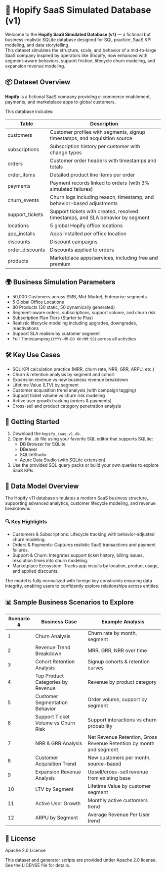 
# 🚀 Hopify SaaS Simulated Database (v1)

Welcome to the **Hopify SaaS Simulated Database (v1)** — a fictional but business-realistic SQLite database designed for SQL practice, SaaS KPI modeling, and data storytelling.  
This dataset simulates the structure, scale, and behavior of a mid-to-large SaaS company inspired by operators like Shopify, now enhanced with segment-aware behaviors, support friction, lifecycle churn modeling, and expansion revenue modeling.


## 📦 Dataset Overview

**Hopify** is a fictional SaaS company providing e-commerce enablement, payments, and marketplace apps to global customers.

This database includes:

| Table               | Description                                            |
|---------------------|--------------------------------------------------------|
| customers           | Customer profiles with segments, signup timestamps, and acquisition source |
| subscriptions       | Subscription history per customer with change types    |
| orders              | Customer order headers with timestamps and totals      |
| order_items         | Detailed product line items per order                  |
| payments            | Payment records linked to orders (with 3% simulated failures) |
| churn_events        | Churn logs including reason, timestamp, and behavior-based adjustments |
| support_tickets     | Support tickets with created, resolved timestamps, and SLA behavior by segment |
| locations           | 5 global Hopify office locations                      |
| app_installs        | Apps installed per office location                    |
| discounts           | Discount campaigns                                    |
| order_discounts     | Discounts applied to orders                           |
| products            | Marketplace apps/services, including free and premium |


## 🌍 Business Simulation Parameters

- 50,000 Customers across SMB, Mid-Market, Enterprise segments
- 5 Global Office Locations
- 80 Products (30 static, 50 dynamically generated)
- Segment-aware orders, subscriptions, support volume, and churn risk
- Subscription Plan Tiers (Starter to Plus)
- Realistic lifecycle modeling including upgrades, downgrades, reactivations
- Support SLA realism by customer segment
- Full Timestamping (`YYYY-MM-DD HH:MM:SS`) across all activities

## 🛠 Key Use Cases

- SQL KPI calculation practice (MRR, churn rate, NRR, GRR, ARPU, etc.)
- Churn & retention analysis by segment and cohort
- Expansion revenue vs new business revenue breakdown
- Lifetime Value (LTV) by segment
- Customer acquisition trend analysis (with campaign tagging)
- Support ticket volume vs churn risk modeling
- Active user growth tracking (orders & payments)
- Cross-sell and product category penetration analysis


## 🚀 Getting Started

1. Download the `hopify_saas_v1.db`.
2. Open the `.db` file using your favorite SQL editor that supports SQLite:
   - DB Browser for SQLite
   - DBeaver
   - SQLiteStudio
   - Azure Data Studio (with SQLite extension)
3. Use the provided SQL query packs or build your own queries to explore SaaS KPIs.


## 🔗 Data Model Overview

The Hopify v11 database simulates a modern SaaS business structure, supporting advanced analytics, customer lifecycle modeling, and revenue breakdowns.


### 🔍 Key Highlights

- Customers & Subscriptions: Lifecycle tracking with behavior-adjusted churn modeling.
- Orders & Payments: Captures realistic SaaS transactions and payment failures.
- Support & Churn: Integrates support ticket history, billing issues, resolution times into churn modeling.
- Marketplace Ecosystem: Tracks app installs by location, product usage, and applied discounts.

The model is fully normalized with foreign key constraints ensuring data integrity, enabling users to confidently explore relationships across entities.


## 📊 Sample Business Scenarios to Explore

| Scenario # | Business Case                         | Example Analysis                             |
|------------|--------------------------------------|----------------------------------------------|
| 1          | Churn Analysis                       | Churn rate by month, segment                |
| 2          | Revenue Trend Breakdown              | MRR, GRR, NRR over time                     |
| 3          | Cohort Retention Analysis            | Signup cohorts & retention curves           |
| 4          | Top Product Categories by Revenue    | Revenue by product category                 |
| 5          | Customer Segmentation Behavior       | Order volume, support by segment            |
| 6          | Support Ticket Volume vs Churn Risk  | Support interactions vs churn probability   |
| 7          | NRR & GRR Analysis                   | Net Revenue Retention, Gross Revenue Retention by month and segment |
| 8          | Customer Acquisition Trend           | New customers per month, source-based       |
| 9          | Expansion Revenue Analysis           | Upsell/cross-sell revenue from existing base |
| 10         | LTV by Segment                       | Lifetime Value by customer segment          |
| 11         | Active User Growth                   | Monthly active customers trend              |
| 12         | ARPU by Segment                      | Average Revenue Per User trend              |


## 📄 License

Apache 2.0 License

This dataset and generator scripts are provided under Apache 2.0 license.  
See the LICENSE file for details.
